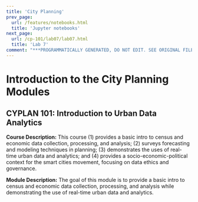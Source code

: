 ```yaml
---
title: 'City Planning'
prev_page:
  url: /features/notebooks.html
  title: 'Jupyter notebooks'
next_page:
  url: /cp-101/lab07/lab07.html
  title: 'Lab 7'
comment: "***PROGRAMMATICALLY GENERATED, DO NOT EDIT. SEE ORIGINAL FILES IN /content***"
---
```

# Introduction to the City Planning Modules

## CYPLAN 101: Introduction to Urban Data Analytics

**Course Description:** This course (1) provides a basic intro to census and economic data collection, processing, and analysis; (2) surveys forecasting and modeling techniques in planning; (3) demonstrates the uses of real-time urban data and analytics; and (4) provides a socio-economic-political context for the smart cities movement, focusing on data ethics and governance.

**Module Description:** The goal of this module is to provide a basic intro to census and economic data collection, processing, and analysis while demonstrating the use of real-time urban data and analytics.